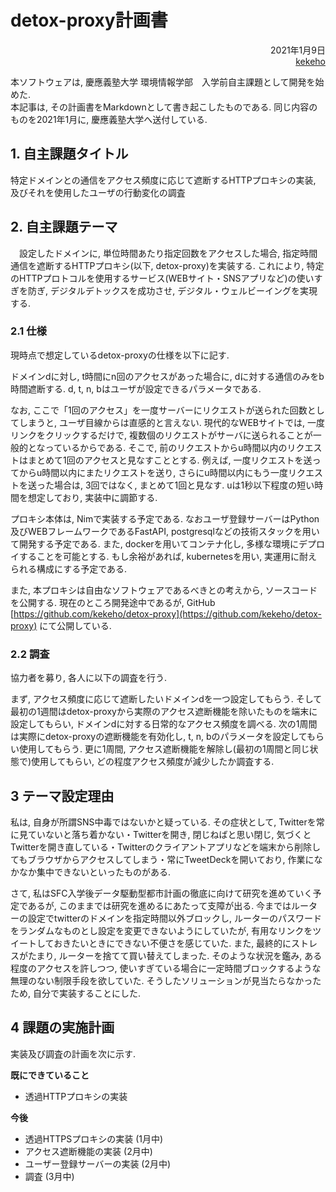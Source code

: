 # detox-proxy計画書

<div style="text-align: right;">
    2021年1月9日 <br/>
    <a href="https://github.com/kekeho">kekeho</a>
</div>

本ソフトウェアは, 慶應義塾大学 環境情報学部　入学前自主課題として開発を始めた.  
本記事は, その計画書をMarkdownとして書き起こしたものである. 同じ内容のものを2021年1月に, 慶應義塾大学へ送付している.

## 1. 自主課題タイトル

特定ドメインとの通信をアクセス頻度に応じて遮断するHTTPプロキシの実装, 及びそれを使用したユーザの行動変化の調査

## 2. 自主課題テーマ

　設定したドメインに, 単位時間あたり指定回数をアクセスした場合, 指定時間通信を遮断するHTTPプロキシ(以下, detox-proxy)を実装する. これにより, 特定のHTTPプロトコルを使用するサービス(WEBサイト・SNSアプリなど)の使いすぎを防ぎ, デジタルデトックスを成功させ, デジタル・ウェルビーイングを実現する.

### 2.1 仕様

現時点で想定しているdetox-proxyの仕様を以下に記す.

ドメインdに対し, t時間にn回のアクセスがあった場合に, dに対する通信のみをb時間遮断する. d, t, n, bはユーザが設定できるパラメータである.

なお, ここで「1回のアクセス」を一度サーバーにリクエストが送られた回数としてしまうと, ユーザ目線からは直感的と言えない. 現代的なWEBサイトでは, 一度リンクをクリックするだけで, 複数個のリクエストがサーバに送られることが一般的となっているからである. そこで, 前のリクエストからu時間以内のリクエストはまとめて1回のアクセスと見なすこととする. 例えば, 一度リクエストを送ってからu時間以内にまたリクエストを送り, さらにu時間以内にもう一度リクエストを送った場合は, 3回ではなく, まとめて1回と見なす. uは1秒以下程度の短い時間を想定しており, 実装中に調節する.

プロキシ本体は, Nimで実装する予定である. なおユーザ登録サーバーはPython及びWEBフレームワークであるFastAPI, postgresqlなどの技術スタックを用いて開発する予定である. また, dockerを用いてコンテナ化し, 多様な環境にデプロイすることを可能とする. もし余裕があれば, kubernetesを用い, 実運用に耐えられる構成にする予定である.

また, 本プロキシは自由なソフトウェアであるべきとの考えから, ソースコードを公開する. 現在のところ開発途中であるが, GitHub [https://github.com/kekeho/detox-proxy](https://github.com/kekeho/detox-proxy) にて公開している. 

### 2.2 調査

協力者を募り, 各人に以下の調査を行う.

まず, アクセス頻度に応じて遮断したいドメインdを一つ設定してもらう. そして最初の1週間はdetox-proxyから実際のアクセス遮断機能を除いたものを端末に設定してもらい, ドメインdに対する日常的なアクセス頻度を調べる. 次の1周間は実際にdetox-proxyの遮断機能を有効化し, t, n, bのパラメータを設定してもらい使用してもらう. 更に1周間, アクセス遮断機能を解除し(最初の1周間と同じ状態で)使用してもらい, どの程度アクセス頻度が減少したか調査する.

## 3 テーマ設定理由

私は, 自身が所謂SNS中毒ではないかと疑っている. その症状として, Twitterを常に見ていないと落ち着かない・Twitterを開き, 閉じねばと思い閉じ, 気づくとTwitterを開き直している・Twitterのクライアントアプリなどを端末から削除してもブラウザからアクセスしてしまう・常にTweetDeckを開いており, 作業になかなか集中できないといったものがある.

さて, 私はSFC入学後データ駆動型都市計画の徹底に向けて研究を進めていく予定であるが, このままでは研究を進めるにあたって支障が出る. 今まではルーターの設定でtwitterのドメインを指定時間以外ブロックし, ルーターのパスワードをランダムなものとし設定を変更できないようにしていたが, 有用なリンクをツイートしておきたいときにできない不便さを感じていた. また, 最終的にストレスがたまり, ルーターを捨てて買い替えてしまった. そのような状況を鑑み, ある程度のアクセスを許しつつ, 使いすぎている場合に一定時間ブロックするような無理のない制限手段を欲していた. そうしたソリューションが見当たらなかったため, 自分で実装することにした.

## 4 課題の実施計画

実装及び調査の計画を次に示す.

**既にできていること**

- 透過HTTPプロキシの実装

**今後**

- 透過HTTPSプロキシの実装 (1月中)
- アクセス遮断機能の実装 (2月中)
- ユーザー登録サーバーの実装 (2月中)
- 調査 (3月中)
